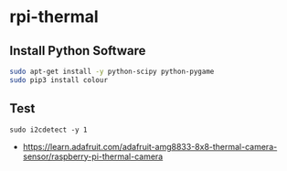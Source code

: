 # rpi-thermal

## Install Python Software

```bash
sudo apt-get install -y python-scipy python-pygame
sudo pip3 install colour
```

## Test

```
sudo i2cdetect -y 1
```

* <https://learn.adafruit.com/adafruit-amg8833-8x8-thermal-camera-sensor/raspberry-pi-thermal-camera>
